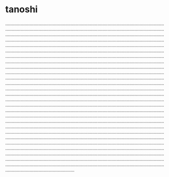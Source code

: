 # tanoshi
..........................................................................................................................................................................................................................................................................................................................................................................................................................................................................................................................................................................................................................................................................................................................................................................................................................................................................................................................................................................................................................................................................................................................................................................................................................................................................................................................................................................................................................................................................................................................................................................................................................................................................................................................................................................................................................................................................................................................................................................................................................................................................................................................................................................................................................................................................................................................................................................................................................................................................................................................................................................................................................................................................................................................................................................................................................................................................................................................................................................................................................................................................................................................................................................................................................................................................................................................................................................................................................................................................................................................................
